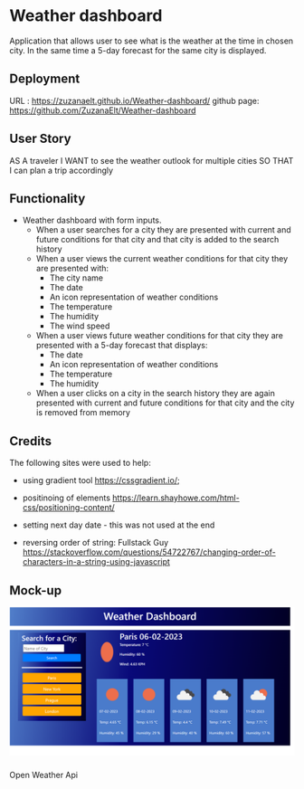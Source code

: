 # Weather dashboard

Application that allows user to see what is the weather at the time in chosen city. In the same time a 5-day forecast for the same city is displayed.

## Deployment 
URL :
https://zuzanaelt.github.io/Weather-dashboard/
github page: https://github.com/ZuzanaElt/Weather-dashboard

## User Story
AS A traveler
I WANT to see the weather outlook for multiple cities
SO THAT I can plan a trip accordingly

## Functionality
* Weather dashboard with form inputs.
  * When a user searches for a city they are presented with current and future conditions for that city and that city is added to the search history
  * When a user views the current weather conditions for that city they are presented with:
    * The city name
    * The date
    * An icon representation of weather conditions
    * The temperature
    * The humidity
    * The wind speed
  * When a user views future weather conditions for that city they are presented with a 5-day forecast that displays:
    * The date
    * An icon representation of weather conditions
    * The temperature
    * The humidity
  * When a user clicks on a city in the search history they are again presented with current and future conditions for that city and the city is removed from memory

## Credits

The following sites were used to help:
 * using gradient tool https://cssgradient.io/;
 * positinoing of elements https://learn.shayhowe.com/html-css/positioning-content/

 * setting next day date - this was not used at the end
    <!-- // const tomorrow = new Date(timeNow)
    // tomorrow.setDate(tomorrow.getDate() + i)
    // let formatedTom = `${tomorrow.getDate()+1}/${tomorrow.getMonth()}/${tomorrow.getFullYear()}`
    // console.log(formatedTom) -->
 * reversing order of string: Fullstack Guy
https://stackoverflow.com/questions/54722767/changing-order-of-characters-in-a-string-using-javascript

## Mock-up
![screenshot of the page](Screenshot%20(41).png)

###
Open Weather Api

